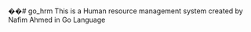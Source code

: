 ��#   g o _ h r m 
 
 This is a Human resource management system created by Nafim Ahmed in Go Language
